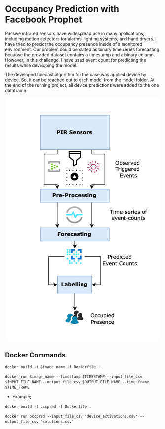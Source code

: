 # Occupancy Prediction with Facebook Prophet
Passive infrared sensors have widespread use in many applications, including motion detectors for alarms, lighting systems, and hand dryers. I have tried to predict the occupancy presence inside of a monitored environment. Our problem could be stated as binary time series forecasting because the provided dataset contains a timestamp and a binary column. However, in this challenge, I have used event count for predicting the results while developing the model.

The developed forecast algorithm for the case was applied device by device. So, it can be reached out to each model from the model folder. At the end of the running project, all device predictions were added to the one dataframe.

![flow.jpg](flow.jpg)

## Docker Commands

```docker build -t $image_name -f Dockerfile .```

```docker run $image_name --timestamp $TIMESTAMP --input_file_csv $INPUT_FILE_NAME --output_file_csv $OUTPUT_FILE_NAME --time_frame $TIME_FRAME```

- Example;

```docker build -t occpred -f Dockerfile .```

```docker run occpred --input_file_csv 'device_activations.csv' --output_file_csv 'solutions.csv'```